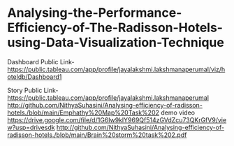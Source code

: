 # Analysing-the-Performance-Efficiency-of-The-Radisson-Hotels-using-Data-Visualization-Technique


Dashboard Public Link- https://public.tableau.com/app/profile/jayalakshmi.lakshmanaperumal/viz/hoteldb/Dashboard1

Story Public Link- https://public.tableau.com/app/profile/jayalakshmi.lakshmanaperumal
http://github.com/NithyaSuhasini/Analysing-efficiency-of-radisson-hotels./blob/main/Emphathy%20Map%20Task%202
demo video https://drive.google.com/file/d/1G6Iw9klY969Qf514zGVdZcu73QKrGfV9/view?usp=drivesdk
http://github.com/NithyaSuhasini/Analysing-efficiency-of-radisson-hotels./blob/main/Brain%20storm%20task%202.pdf
